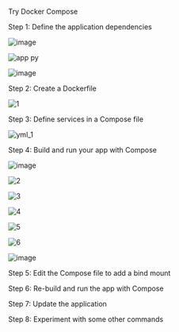 Try Docker Compose

Step 1: Define the application dependencies

![image](https://github.com/Afifa9/tekn-cloud-computing/assets/114986359/9a6050cd-a2d9-43f7-9b25-b97542f78780)

![app py](https://github.com/Afifa9/tekn-cloud-computing/assets/114986359/c827d178-dae3-4a35-9003-7d61aae17ec6)

![image](https://github.com/Afifa9/tekn-cloud-computing/assets/114986359/4d974b45-a037-42dc-9151-8b4eae092011)

Step 2: Create a Dockerfile

![1](https://github.com/Afifa9/tekn-cloud-computing/assets/114986359/a33f43ae-3224-49c3-9f3f-4279287e8f31)

Step 3: Define services in a Compose file

![yml_1](https://github.com/Afifa9/tekn-cloud-computing/assets/114986359/99b13ce3-10d9-422e-b76f-3043c1d311d1)

Step 4: Build and run your app with Compose

![image](https://github.com/Afifa9/tekn-cloud-computing/assets/114986359/1311ef1d-1812-4162-b133-f9a3d1753c4a)

![2](https://github.com/Afifa9/tekn-cloud-computing/assets/114986359/8d4632a2-b389-4a80-ade9-1ec48975e7e7)

![3](https://github.com/Afifa9/tekn-cloud-computing/assets/114986359/e0895a9b-915c-46f8-8be2-e9b7436f196c)

![4](https://github.com/Afifa9/tekn-cloud-computing/assets/114986359/92e0a4ec-3aca-49dd-8334-5db1d658ebef)

![5](https://github.com/Afifa9/tekn-cloud-computing/assets/114986359/c4b8fad6-03a5-4779-81e3-44c167de85b5)

![6](https://github.com/Afifa9/tekn-cloud-computing/assets/114986359/79559306-c965-4d31-8b0a-8e3e2f53a6a2)

![image](https://github.com/Afifa9/tekn-cloud-computing/assets/114986359/1a957de8-ea6f-40e8-95d4-0840e092b22c)


Step 5: Edit the Compose file to add a bind mount



Step 6: Re-build and run the app with Compose

Step 7: Update the application

Step 8: Experiment with some other commands
